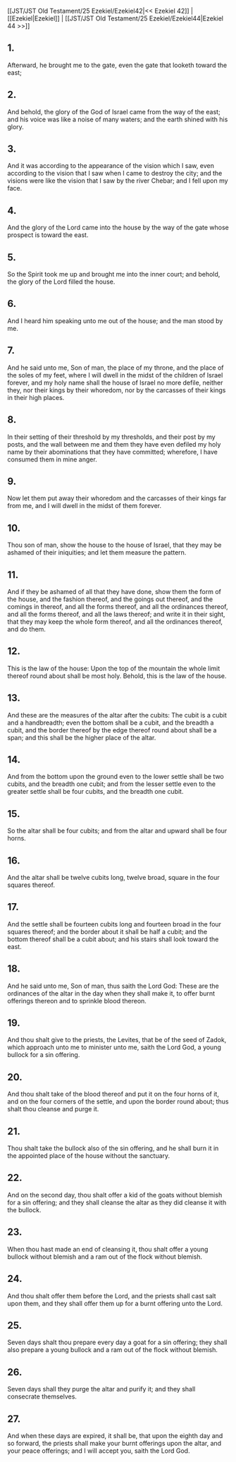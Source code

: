 [[JST/JST Old Testament/25 Ezekiel/Ezekiel42|<< Ezekiel 42]] | [[Ezekiel|Ezekiel]] | [[JST/JST Old Testament/25 Ezekiel/Ezekiel44|Ezekiel 44 >>]]
## 1.
Afterward, he brought me to the gate, even the gate that looketh toward the east;
## 2.
And behold, the glory of the God of Israel came from the way of the east; and his voice was like a noise of many waters; and the earth shined with his glory.
## 3.
And it was according to the appearance of the vision which I saw, even according to the vision that I saw when I came to destroy the city; and the visions were like the vision that I saw by the river Chebar; and I fell upon my face.
## 4.
And the glory of the Lord came into the house by the way of the gate whose prospect is toward the east.
## 5.
So the Spirit took me up and brought me into the inner court; and behold, the glory of the Lord filled the house.
## 6.
And I heard him speaking unto me out of the house; and the man stood by me.
## 7.
And he said unto me, Son of man, the place of my throne, and the place of the soles of my feet, where I will dwell in the midst of the children of Israel forever, and my holy name shall the house of Israel no more defile, neither they, nor their kings by their whoredom, nor by the carcasses of their kings in their high places.
## 8.
In their setting of their threshold by my thresholds, and their post by my posts, and the wall between me and them they have even defiled my holy name by their abominations that they have committed; wherefore, I have consumed them in mine anger.
## 9.
Now let them put away their whoredom and the carcasses of their kings far from me, and I will dwell in the midst of them forever.
## 10.
Thou son of man, show the house to the house of Israel, that they may be ashamed of their iniquities; and let them measure the pattern.
## 11.
And if they be ashamed of all that they have done, show them the form of the house, and the fashion thereof, and the goings out thereof, and the comings in thereof, and all the forms thereof, and all the ordinances thereof, and all the forms thereof, and all the laws thereof; and write it in their sight, that they may keep the whole form thereof, and all the ordinances thereof, and do them.
## 12.
This is the law of the house: Upon the top of the mountain the whole limit thereof round about shall be most holy. Behold, this is the law of the house.
## 13.
And these are the measures of the altar after the cubits: The cubit is a cubit and a handbreadth; even the bottom shall be a cubit, and the breadth a cubit, and the border thereof by the edge thereof round about shall be a span; and this shall be the higher place of the altar.
## 14.
And from the bottom upon the ground even to the lower settle shall be two cubits, and the breadth one cubit; and from the lesser settle even to the greater settle shall be four cubits, and the breadth one cubit.
## 15.
So the altar shall be four cubits; and from the altar and upward shall be four horns.
## 16.
And the altar shall be twelve cubits long, twelve broad, square in the four squares thereof.
## 17.
And the settle shall be fourteen cubits long and fourteen broad in the four squares thereof; and the border about it shall be half a cubit; and the bottom thereof shall be a cubit about; and his stairs shall look toward the east.
## 18.
And he said unto me, Son of man, thus saith the Lord God: These are the ordinances of the altar in the day when they shall make it, to offer burnt offerings thereon and to sprinkle blood thereon.
## 19.
And thou shalt give to the priests, the Levites, that be of the seed of Zadok, which approach unto me to minister unto me, saith the Lord God, a young bullock for a sin offering.
## 20.
And thou shalt take of the blood thereof and put it on the four horns of it, and on the four corners of the settle, and upon the border round about; thus shalt thou cleanse and purge it.
## 21.
Thou shalt take the bullock also of the sin offering, and he shall burn it in the appointed place of the house without the sanctuary.
## 22.
And on the second day, thou shalt offer a kid of the goats without blemish for a sin offering; and they shall cleanse the altar as they did cleanse it with the bullock.
## 23.
When thou hast made an end of cleansing it, thou shalt offer a young bullock without blemish and a ram out of the flock without blemish.
## 24.
And thou shalt offer them before the Lord, and the priests shall cast salt upon them, and they shall offer them up for a burnt offering unto the Lord.
## 25.
Seven days shalt thou prepare every day a goat for a sin offering; they shall also prepare a young bullock and a ram out of the flock without blemish.
## 26.
Seven days shall they purge the altar and purify it; and they shall consecrate themselves.
## 27.
And when these days are expired, it shall be, that upon the eighth day and so forward, the priests shall make your burnt offerings upon the altar, and your peace offerings; and I will accept you, saith the Lord God.

